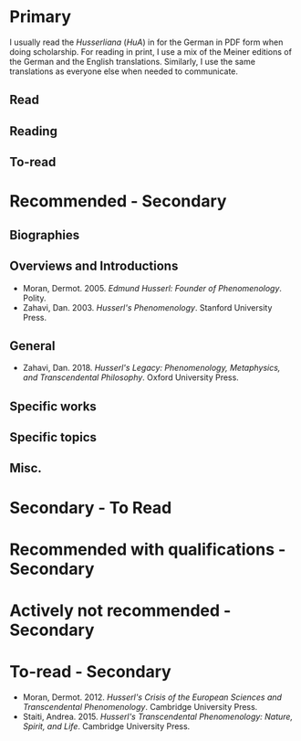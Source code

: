 # Primary

I usually read the *Husserliana* (*HuA*) in for the German in PDF form when doing scholarship. For reading in print, I use a mix of the Meiner editions of the German and the English translations. Similarly, I use the same translations as everyone else when needed to communicate.

## Read

## Reading

  

## To-read

  

# Recommended - Secondary



## Biographies

  

## Overviews and Introductions

* Moran, Dermot. 2005. *Edmund Husserl: Founder of Phenomenology*. Polity.
* Zahavi, Dan. 2003. *Husserl's Phenomenology*. Stanford University Press.
## General

  * Zahavi, Dan. 2018. *Husserl's Legacy: Phenomenology, Metaphysics, and Transcendental Philosophy*. Oxford University Press.

## Specific works

## Specific topics

  

## Misc.

  

# Secondary - To Read

  

# Recommended with qualifications - Secondary

  

# Actively not recommended - Secondary

  

# To-read - Secondary

* Moran, Dermot. 2012. *Husserl's Crisis of the European Sciences and Transcendental Phenomenology*. Cambridge University Press.
* Staiti, Andrea. 2015. *Husserl's Transcendental Phenomenology: Nature, Spirit, and Life*. Cambridge University Press.